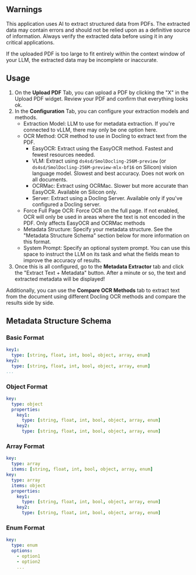 ## Warnings

This application uses AI to extract structured data from PDFs. The extracted data may contain errors and should not be relied upon as a definitive source of information. Always verify the extracted data before using it in any critical applications.

If the uploaded PDF is too large to fit entirely within the context window of your LLM, the extracted data may be incomplete or inaccurate.

## Usage

1. On the **Upload PDF** Tab, you can upload a PDF by clicking the "X" in the Upload PDF widget. Review your PDF and confirm that everything looks ok.
2. In the **Configuration** Tab, you can configure your extraction models and methods.
   - Extraction Model: LLM to use for metadata extraction. If you're connected to vLLM, there may only be one option here.
   - OCR Method: OCR method to use in Docling to extract text from the PDF.
     - EasyOCR: Extract using the EasyOCR method. Fastest and fewest resources needed.
     - VLM: Extract using `ds4sd/SmolDocling-256M-preview` (or `ds4sd/SmolDocling-256M-preview-mlx-bf16` on Silicon) vision language model. Slowest and best accuracy. Does not work on all documents.
     - OCRMac: Extract using OCRMac. Slower but more accurate than EasyOCR. Available on Silicon only.
     - Server: Extract using a Docling Server. Available only if you've configured a Docling server.
   - Force Full Page OCR: Force OCR on the full page. If not enabled, OCR will only be used in areas where the text is not encoded in the PDF. Only affects EasyOCR and OCRMac methods
   - Metadata Structure: Specify your metadata structure. See the "Metadata Structure Schema" section below for more information on this format.
   - System Prompt: Specify an optional system prompt. You can use this space to instruct the LLM on its task and what the fields mean to improve the accuracy of results.
3. Once this is all configured, go to the **Metadata Extractor** tab and click the "Extract Text + Metadata" button. After a minute or so, the text and extracted metadata will be displayed!

Additionally, you can use the **Compare OCR Methods** tab to extract text from the document using different Docling OCR methods and compare the results side by side.

## Metadata Structure Schema

### Basic Format
```yaml
key1:
  type: [string, float, int, bool, object, array, enum]
key2:
  type: [string, float, int, bool, object, array, enum]
...
```

### Object Format
```yaml
key:
  type: object
  properties:
    key1:
      type: [string, float, int, bool, object, array, enum]
    key2:
      type: [string, float, int, bool, object, array, enum]
```

### Array Format
```yaml
key:
  type: array
  items: [string, float, int, bool, object, array, enum]
key:
  type: array
  items: object
  properties:
    key1:
      type: [string, float, int, bool, object, array, enum]
    key2:
      type: [string, float, int, bool, object, array, enum]
```

### Enum Format
```yaml
key:
  type: enum
  options: 
    - option1
    - option2
    ...
```